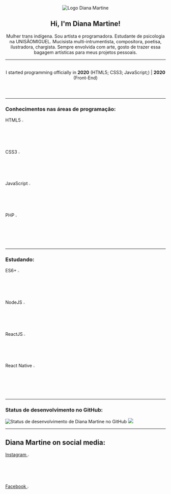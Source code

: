 <!DOCTYPE html>
<html lang="pt-br">

<head>
    <meta charset="UTF-8">
    <meta name="viewport" content="width=device-width, initial-scale=1.0">
    <link rel="stylesheet" href="style.css">
</head>

<body>
    <header id="cabeçalho">
        <figure>
            <img src="https://instagram.frec35-1.fna.fbcdn.net/v/t51.2885-19/s320x320/120042451_716977828891580_574059807481641478_n.jpg?_nc_ht=instagram.frec35-1.fna.fbcdn.net&_nc_ohc=PJ-6qvR_w54AX_5v4L-&tp=1&oh=a46fc24a710ee8dc4ee3884e7f4948d5&oe=5FF41802"
                alt="Logo Diana Martine">
        </figure>
        <h2>Hi, I'm Diana Martine!</h2>
        <p>Mulher trans indígena. Sou artista e programadora. Estudante de psicologia na UNISÃOMIGUEL. Mucisista
            multi-intrumentista, compositora, poetisa, ilustradora, chargista. Sempre envolvida com arte, gosto de
            trazer essa bagagem artísticas para meus projetos pessoais.
            <hr>
            <br>
            I started programming officially in <strong>2020</strong> (HTML5; CSS3; JavaScript;) | <strong>2020</strong>
            (Front-End)
            <br>
        </p>
    </header>
    <hr>
    <section id="status">
        <h3><strong>Conhecimentos nas áreas de programação:</strong></h3>
        <p>
            HTML5 <img id="html5" src="https://cdn.iconscout.com/icon/free/png-512/html5-19-722707.png"
                alt="Logo do HTML5" width="2.3%">
            <br>
            CSS3 <img src="https://cdn.iconscout.com/icon/free/png-512/css-131-722685.png" alt="Logo da CSS3"
                width="2.3%">
            <br>
            JavaScript <img src="https://cdn.pixabay.com/photo/2015/04/23/17/41/javascript-736400_960_720.png"
                alt="Logo de JavaScript" width="2.3%">
            <br>
            PHP <img src="https://upload.wikimedia.org/wikipedia/commons/thumb/2/27/PHP-logo.svg/1280px-PHP-logo.svg.png" alt="logo do php" width="2.3%">
            <br>
        </p>
        <hr>
        <h3><strong>Estudando:</strong>
        </h3>
        <p>
            ES6+ <img src="https://xesque.rocketseat.dev/platform/1566444881250.png" alt="Logo da ES6+" width="2.3%">
            <br>
            NodeJS <img src="https://xesque.rocketseat.dev/platform/1564681946529.svg" alt="Logo do NodeJS"
                width="2.3%">
            <br>
            ReactJS <img src="https://xesque.rocketseat.dev/platform/1564682281422.svg" alt="Logo do ReactJS"
                width="2.3%">
            <br>
            React Native <img src="https://xesque.rocketseat.dev/platform/1564682425906.svg" alt="Logo do React Native"
                width="2.3%">
        </p>
        <hr>
        <h3><strong>Status de desenvolvimento no GitHub:</strong></h3>
            <img src="https://github-readme-stats.vercel.app/api?username=DianaMartine&show_icons=true&theme=midnight-purple"
                alt="Status de desenvolvimento de Diana Martine no GitHub">
            <img src="https://github-readme-stats.vercel.app/api/top-langs/?username=DianaMartine&layout=compact&theme=midnight-purple">
    </section>
    <hr>
    <section>
        <h2>Diana Martine on social media:</h2>
        <div id="redes">
            <a href="https://www.instagram.com/diana_martine__/" target="_blank">Instagram <img
                    src="https://upload.wikimedia.org/wikipedia/commons/5/58/Instagram-Icon.png" alt="Logo do Instagram"
                    width="2.3%"></a>
            <br>
            <a href="https://www.facebook.com/pmartinediana/" target="_blank">Facebook <img
                    src="https://cdn.iconscout.com/icon/free/png-512/facebook-262-721949.png" alt="Logo do Facebook"
                    width="2.3%"></a>
        </div>
    </section>
</body>

</html>
